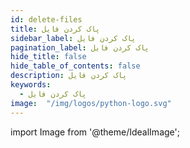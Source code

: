 ```yaml
---
id: delete-files
title: پاک کردن فایل
sidebar_label: پاک کردن فایل
pagination_label: پاک کردن فایل
hide_title: false
hide_table_of_contents: false
description: پاک کردن فایل
keywords:
  - پاک کردن فایل
image:  "/img/logos/python-logo.svg"
---
```


import Image from '@theme/IdealImage';
